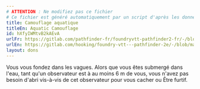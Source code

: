 ```yaml
---
# ATTENTION : Ne modifiez pas ce fichier
# Ce fichier est généré automatiquement par un script d'après les données du module Foundry VTT officiel et de sa traduction
title: Camouflage aquatique
titleEn: Aquatic Camouflage
id: hXfyIWMtvB2kAEvA
urlFr: https://gitlab.com/pathfinder-fr/foundryvtt-pathfinder2-fr/-/blob/master/data/feats/hXfyIWMtvB2kAEvA.htm
urlEn: https://gitlab.com/hooking/foundry-vtt---pathfinder-2e/-/blob/master/packs/data/feats.db/aquatic-camouflage.json
layout: dons
---
```

Vous vous fondez dans les vagues. Alors que vous êtes submergé dans l'eau, tant qu'un observateur est à au moins 6 m de vous, vous n'avez pas besoin d'abri vis-à-vis de cet observateur pour vous cacher ou Être furtif.
